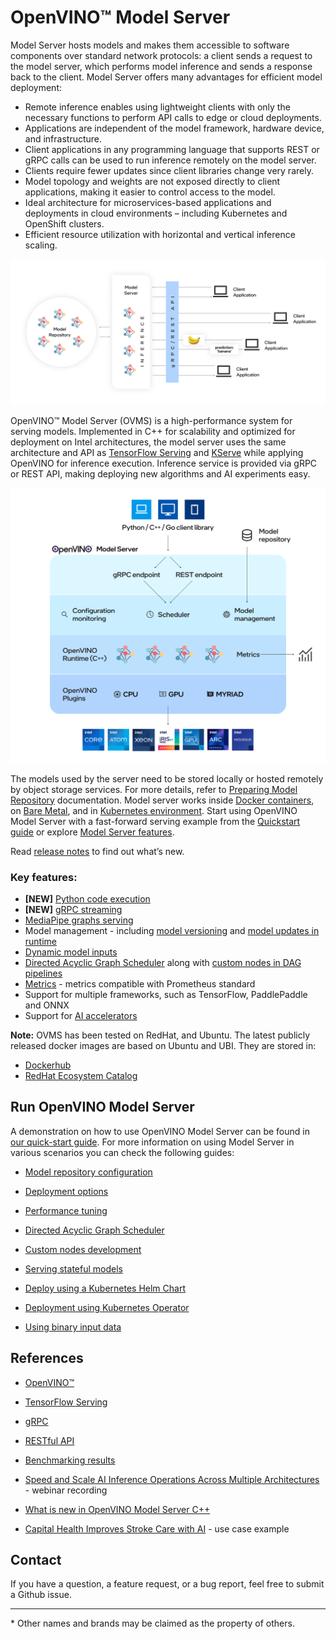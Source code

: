 # OpenVINO&trade; Model Server

Model Server hosts models and makes them accessible to software components over standard network protocols: a client sends a request to the model server, which performs model inference and sends a response back to the client. Model Server offers many advantages for efficient model deployment: 
- Remote inference enables using lightweight clients with only the necessary functions to perform API calls to edge or cloud deployments.
- Applications are independent of the model framework, hardware device, and infrastructure.
- Client applications in any programming language that supports REST or gRPC calls can be used to run inference remotely on the model server.
- Clients require fewer updates since client libraries change very rarely.
- Model topology and weights are not exposed directly to client applications, making it easier to control access to the model.
- Ideal architecture for microservices-based applications and deployments in cloud environments – including Kubernetes and OpenShift clusters.
- Efficient resource utilization with horizontal and vertical inference scaling.

![OVMS diagram](docs/ovms_diagram.png)

OpenVINO&trade; Model Server (OVMS) is a high-performance system for serving models. Implemented in C++ for scalability and optimized for deployment on Intel architectures, the model server uses the same architecture and API as [TensorFlow Serving](https://github.com/tensorflow/serving) and [KServe](https://github.com/kserve/kserve) while applying OpenVINO for inference execution. Inference service is provided via gRPC or REST API, making deploying new algorithms and AI experiments easy.

![OVMS picture](docs/ovms_high_level.png)

The models used by the server need to be stored locally or hosted remotely by object storage services. For more details, refer to [Preparing Model Repository](docs/models_repository.md) documentation. Model server works inside [Docker containers](docs/deploying_server.md), on [Bare Metal](docs/deploying_server.md), and in [Kubernetes environment](docs/deploying_server.md).
Start using OpenVINO Model Server with a fast-forward serving example from the [Quickstart guide](docs/ovms_quickstart.md) or explore [Model Server features](docs/features.md).

Read [release notes](https://github.com/openvinotoolkit/model_server/releases) to find out what’s new.

### Key features:
- **[NEW]** [Python code execution](docs/python_support/reference.md)
- **[NEW]** [gRPC streaming](docs/streaming_endpoints.md)
- [MediaPipe graphs serving](docs/mediapipe.md) 
- Model management - including [model versioning](docs/model_version_policy.md) and [model updates in runtime](docs/online_config_changes.md)
- [Dynamic model inputs](https://docs.openvino.ai/2023.2/ovms_docs_shape_batch_layout.html)
- [Directed Acyclic Graph Scheduler](https://docs.openvino.ai/2023.2/ovms_docs_dag.html) along with [custom nodes in DAG pipelines](https://docs.openvino.ai/2023.2/ovms_docs_custom_node_development.html)
- [Metrics](https://docs.openvino.ai/2023.2/ovms_docs_metrics.html) - metrics compatible with Prometheus standard
- Support for multiple frameworks, such as TensorFlow, PaddlePaddle and ONNX
- Support for [AI accelerators](https://docs.openvino.ai/2023.2/openvino_docs_OV_UG_supported_plugins_Supported_Devices.html)

**Note:** OVMS has been tested on RedHat, and Ubuntu. The latest publicly released docker images are based on Ubuntu and UBI.
They are stored in:
- [Dockerhub](https://hub.docker.com/r/openvino/model_server)
- [RedHat Ecosystem Catalog](https://catalog.redhat.com/software/containers/intel/openvino-model-server/607833052937385fc98515de)


## Run OpenVINO Model Server

A demonstration on how to use OpenVINO Model Server can be found in [our quick-start guide](https://docs.openvino.ai/2023.2/ovms_docs_quick_start_guide.html). 
For more information on using Model Server in various scenarios you can check the following guides:

* [Model repository configuration](https://docs.openvino.ai/2023.2/ovms_docs_models_repository.html)

* [Deployment options](https://docs.openvino.ai/2023.2/ovms_docs_deploying_server.html)

* [Performance tuning](https://docs.openvino.ai/2023.2/ovms_docs_performance_tuning.html)

* [Directed Acyclic Graph Scheduler](https://docs.openvino.ai/2023.2/ovms_docs_dag.html)

* [Custom nodes development](https://docs.openvino.ai/2023.2/ovms_docs_custom_node_development.html)

* [Serving stateful models](https://docs.openvino.ai/2023.2/ovms_docs_stateful_models.html)

* [Deploy using a Kubernetes Helm Chart](https://github.com/openvinotoolkit/operator/tree/main/helm-charts/ovms)

* [Deployment using Kubernetes Operator](https://operatorhub.io/operator/ovms-operator)

* [Using binary input data](https://docs.openvino.ai/2023.2/ovms_docs_binary_input.html)



## References

* [OpenVINO&trade;](https://software.intel.com/en-us/openvino-toolkit)

* [TensorFlow Serving](https://github.com/tensorflow/serving)

* [gRPC](https://grpc.io/)

* [RESTful API](https://restfulapi.net/)

* [Benchmarking results](https://docs.openvino.ai/2023.2/openvino_docs_performance_benchmarks.html)

* [Speed and Scale AI Inference Operations Across Multiple Architectures](https://techdecoded.intel.io/essentials/speed-and-scale-ai-inference-operations-across-multiple-architectures/?elq_cid=3646480_ts1607680426276&erpm_id=6470692_ts1607680426276) - webinar recording

* [What is new in OpenVINO Model Server C++](https://www.intel.com/content/www/us/en/artificial-intelligence/posts/whats-new-openvino-model-server.html)

* [Capital Health Improves Stroke Care with AI](https://www.intel.co.uk/content/www/uk/en/customer-spotlight/stories/capital-health-ai-customer-story.html) - use case example

## Contact

If you have a question, a feature request, or a bug report, feel free to submit a Github issue.


---
\* Other names and brands may be claimed as the property of others.

